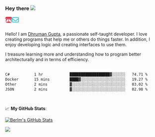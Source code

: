 ### Hey there <img src="https://media.giphy.com/media/hvRJCLFzcasrR4ia7z/giphy.gif" width="25px">

<a href="https://itch.io/profile/berlm">
  <img align="left" alt="Berlm's Itch" width="22px" src="/assets/itch-io.svg" />
</a>
<a href="mailto:me@berlm.me">
  <img align="left" alt="Email Berlm" width="22px" src="/assets/envelope.svg" />
</a>

<br />  
<br />  
  
Hello! I am [Dhruman Gupta](https://berlm.me/), a passionate self-taught developer. I love creating programs that help me or others do things faster. In addition, I enjoy developing logic and creating interfaces to use them.  

I treasure learning more and understanding how to program better architecturally and in terms of efficiency.  
<br />

<!--START_SECTION:waka-->
```text
C#           1 hr            ██████████████████▓░░░░░░   74.71 % 
Docker       15 mins         ████▓░░░░░░░░░░░░░░░░░░░░   19.27 % 
Other        2 mins          ▓░░░░░░░░░░░░░░░░░░░░░░░░   03.02 % 
JSON         2 mins          ▓░░░░░░░░░░░░░░░░░░░░░░░░   02.98 % 
```
<!--END_SECTION:waka-->
<br />  
  
📈 **My GitHub Stats**:  
  
[![Berlm's GitHub Stats](https://github-readme-stats.vercel.app/api?username=dhrumangupta&theme=gotham&show_icons=true&count_private=true)](https://berlm.me)  
  
<img src="https://github-readme-streak-stats.herokuapp.com/?user=DhrumanGupta&theme=dark">  
